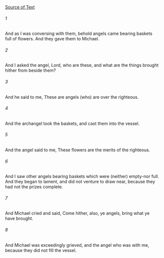 [Source of Text](https://github.com/scrollmapper/bible_databases_deuterocanonical)

###### 1
And as I was conversing with them, behold angels came bearing baskets full of flowers. And they gave them to Michael.

###### 2
And I asked the angel, Lord, who are these, and what are the things brought hither from beside them?

###### 3
And he said to me, These are angels (who) are over the righteous.

###### 4
And the archangel took the baskets, and cast them into the vessel.

###### 5
And the angel said to me, These flowers are the merits of the righteous.

###### 6
And I saw other angels bearing baskets which were (neither) empty-nor full. And they began to lament, and did not venture to draw near, because they had not the prizes complete.

###### 7
And Michael cried and said, Come hither, also, ye angels, bring what ye have brought.

###### 8
And Michael was exceedingly grieved, and the angel who was with me, because they did not fill the vessel.